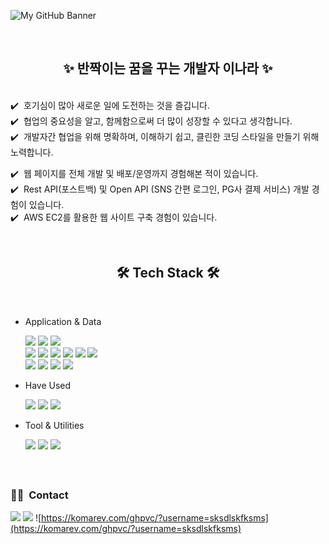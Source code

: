 ![My GitHub Banner](./resources/banner-1.PNG)

<br><div align=center><h2>✨ 반짝이는 꿈을 꾸는 개발자 이나라 ✨</h2></div><br>
✔️ &nbsp;호기심이 많아 새로운 일에 도전하는 것을 즐깁니다.\
✔️ &nbsp;협업의 중요성을 알고, 함께함으로써 더 많이 성장할 수 있다고 생각합니다.\
✔️ &nbsp;개발자간 협업을 위해 명확하며, 이해하기 쉽고, 클린한 코딩 스타일을 만들기 위해 노력합니다.

✔️ &nbsp;웹 페이지를 전체 개발 및 배포/운영까지 경험해본 적이 있습니다.\
✔️ &nbsp;Rest API(포스트백) 및 Open API (SNS 간편 로그인, PG사 결제 서비스) 개발 경험이 있습니다.\
✔️ &nbsp;AWS EC2를 활용한 웹 사이트 구축 경험이 있습니다.

  <!--✔️ &nbsp;저에 대해 더 궁금하시다면, 제 <a href="">포트폴리오</a>를 방문해주세요.-->

<br><div align=center><h2>🛠 Tech Stack 🛠</h2></div><br>

* Application & Data
  <!-- Back -->
  <img src="https://img.shields.io/badge/java-007396?style=for-the-badge&logo=java&logoColor=white">
  <img src="https://img.shields.io/badge/spring-6DB33F?style=for-the-badge&logo=spring&logoColor=white">
  <img src="https://img.shields.io/badge/springboot-6DB33F?style=for-the-badge&logo=springboot&logoColor=white">
  <br>
  <img src="https://img.shields.io/badge/oracle-F80000?style=for-the-badge&logo=oracle&logoColor=white">
  <img src="https://img.shields.io/badge/mysql-4479A1?style=for-the-badge&logo=mysql&logoColor=white">
  <img src="https://img.shields.io/badge/linux-FCC624?style=for-the-badge&logo=linux&logoColor=black">
  <img src="https://img.shields.io/badge/apache tomcat-F8DC75?style=for-the-badge&logo=apachetomcat&logoColor=white">
  <img src="https://img.shields.io/badge/maven-C71A36?style=for-the-badge&logo=apachemaven&logoColor=white">
  <img src="https://img.shields.io/badge/gradle-02303A?style=for-the-badge&logo=gradle&logoColor=white">
  <br>
  <!-- Front -->
  <img src="https://img.shields.io/badge/html5-E34F26?style=for-the-badge&logo=html5&logoColor=white">
  <img src="https://img.shields.io/badge/css-1572B6?style=for-the-badge&logo=css3&logoColor=white">
  <img src="https://img.shields.io/badge/jquery-0769AD?style=for-the-badge&logo=jquery&logoColor=white">
  <img src="https://img.shields.io/badge/javascript-F7DF1E?style=for-the-badge&logo=javascript&logoColor=black">
  
* Have Used
  <!-- Have Used -->
  <img src="https://img.shields.io/badge/aws-232F3E?style=for-the-badge&logo=amazonaws&logoColor=white">
  <img src="https://img.shields.io/badge/redis-DC382D?style=for-the-badge&logo=redis&logoColor=white">
  <img src="https://img.shields.io/badge/spring security-6DB33F?style=for-the-badge&logo=springsecurity&logoColor=white">
  
* Tool & Utilities
  <!-- Tool -->
  <img src="https://img.shields.io/badge/git-F05032?style=for-the-badge&logo=git&logoColor=white">
  <img src="https://img.shields.io/badge/github-181717?style=for-the-badge&logo=github&logoColor=white">
  <img src="https://img.shields.io/badge/open api-6BA539?style=for-the-badge&logo=openapiinitiative&logoColor=white">
  
<br><h2></h2>

### 🤝🏻 &nbsp;Contact
<a href=""><img src="https://img.shields.io/badge/-sksdlskfksms@naver.com-03C75A?style=flat&logo=Gmail&logoColor=white"/></a>
<a href="https://rananote.tistory.com/"><img src="https://img.shields.io/badge/-Tech Blog-000000?style=flat&logo=Tistory&logoColor=white"/></a>
![https://komarev.com/ghpvc/?username=sksdlskfksms](https://komarev.com/ghpvc/?username=sksdlskfksms)
  <!--<a href=""><img src="https://img.shields.io/badge/Porfoilo-web-blue"/></a>



<!-- 필요시 사용할 것들
- 🔭 I’m currently working on ...
- 🌱 I’m currently learning ...
- 👯 I’m looking to collaborate on ...
- 🤔 I’m looking for help with ...
- 💬 Ask me about ...
- 📫 How to reach me: ...
- 😄 Pronouns: ...
- ⚡ Fun fact: ...
- ✨
- 🛠

### 💻 &nbsp;GitHub Analytics
[![Github stats](https://github-readme-stats.vercel.app/api?username=sksdlskfksms&show_icons=true&theme=algolia&include_all_commits=true&count_private=true")](https://github.com/congchu/github-readme-stats)
[![Top Langs](https://github-readme-stats.vercel.app/api/top-langs/?username=sksdlskfksms&layout=compact&theme=algolia)](https://github.com/congchu/github-readme-stats)
-->
